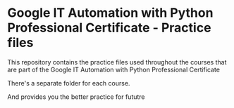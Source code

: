 # Google IT Automation with Python Professional Certificate - Practice files

This repository contains the practice files used throughout the courses that are
part of the Google IT Automation with Python Professional Certificate

There's a separate folder for each course.

And provides you the better practice for fututre
